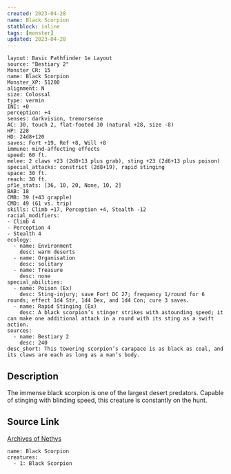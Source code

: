 ```yaml
---
created: 2023-04-28
name: Black Scorpion
statblock: inline
tags: [monster]
updated: 2023-04-28
---
```

```statblock
layout: Basic Pathfinder 1e Layout
source: "Bestiary 2"
Monster_CR: 15
name: Black Scorpion
Monster_XP: 51200
alignment: N
size: Colossal
type: vermin
INI: +0
perception: +4
senses: darkvision, tremorsense
AC: 30, touch 2, flat-footed 30 (natural +28, size -8)
HP: 228
HD: 24d8+120
saves: Fort +19, Ref +8, Will +8
immune: mind-affecting effects
speed: 60 ft.
melee: 2 claws +23 (2d8+13 plus grab), sting +23 (2d6+13 plus poison)
special_attacks: constrict (2d8+19), rapid stinging
space: 30 ft.
reach: 30 ft.
pf1e_stats: [36, 10, 20, None, 10, 2]
BAB: 18
CMB: 39 (+43 grapple)
CMD: 49 (61 vs. trip)
skills: Climb +17, Perception +4, Stealth -12
racial_modifiers:
- Climb 4
- Perception 4
- Stealth 4
ecology:
  - name: Environment
    desc: warm deserts
  - name: Organisation
    desc: solitary
  - name: Treasure
    desc: none
special_abilities:
  - name: Poison (Ex)
    desc: Sting-injury; save Fort DC 27; frequency 1/round for 6 rounds; effect 1d4 Str, 1d4 Dex, and 1d4 Con; cure 3 saves.
  - name: Rapid Stinging (Ex)
    desc: A black scorpion’s stinger strikes with astounding speed; it can make one additional attack in a round with its sting as a swift action.
sources:
  - name: Bestiary 2
    desc: 240
desc_short: This towering scorpion’s carapace is as black as coal, and its claws are each as long as a man’s body.
```
## Description
The immense black scorpion is one of the largest desert predators. Capable of stinging with blinding speed, this creature is constantly on the hunt.
## Source Link
[Archives of Nethys](https://aonprd.com/MonsterDisplay.aspx?ItemName=Black%20Scorpion)
```encounter-table
name: Black Scorpion
creatures:
  - 1: Black Scorpion
```
